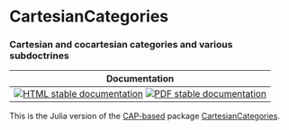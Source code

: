 <!-- BEGIN HEADER -->
# CartesianCategories

### Cartesian and cocartesian categories and various subdoctrines

| Documentation |
| ------------- |
| [![HTML stable documentation][html-img]][html-url] [![PDF stable documentation][pdf-img]][pdf-url] |

<!-- END HEADER -->

This is the Julia version of the [CAP-based][CAP_based] package [CartesianCategories][CartesianCategories].

[CAP_based]: https://homalg-project.github.io/docs/CAP_project-based/
[CartesianCategories]: https://homalg-project.github.io/pkg/CartesianCategories

<!-- BEGIN FOOTER -->
[html-img]: https://img.shields.io/badge/🔗%20HTML-stable-blue.svg
[html-url]: https://homalg-project.github.io/CAP_project/CartesianCategories/doc/chap0_mj.html

[pdf-img]: https://img.shields.io/badge/🔗%20PDF-stable-blue.svg
[pdf-url]: https://homalg-project.github.io/CAP_project/CartesianCategories/download_pdf.html
<!-- END FOOTER -->
